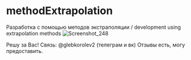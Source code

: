 # methodExtrapolation
Разработка с помощью методов экстраполяции / development using extrapolation methods
![Screenshot_248](https://user-images.githubusercontent.com/58464440/114166623-a75b6300-9936-11eb-9e6e-92555a5c6f0f.png)

Решу за Вас! Связь: @glebkorolev2 (телеграм и вк)
Отзывы есть, могу предоставить.
